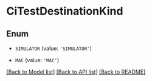 # CiTestDestinationKind


## Enum

* `SIMULATOR` (value: `'SIMULATOR'`)

* `MAC` (value: `'MAC'`)

[[Back to Model list]](../README.md#documentation-for-models) [[Back to API list]](../README.md#documentation-for-api-endpoints) [[Back to README]](../README.md)


